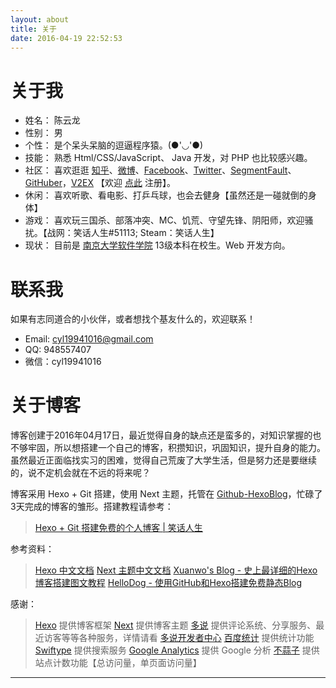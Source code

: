 ```yaml
---
layout: about
title: 关于
date: 2016-04-19 22:52:53
---
```


# 关于我

*   姓名： 陈云龙
*   性别： 男
*   个性： 是个呆头呆脑的逗逼程序猿。(●'◡'●)
*   技能： 熟悉 Html/CSS/JavaScript、 Java 开发，对 PHP 也比较感兴趣。
*   社区： 喜欢逛逛 [知乎][6]、[微博][7]、[Facebook][8]、[Twitter][9]、[SegmentFault][14]、[GitHuber][15]，[V2EX][10] 【欢迎 [点此][13] 注册】。
*   休闲： 喜欢听歌、看电影、打乒乓球，也会去健身【虽然还是一碰就倒的身体】
*   游戏： 喜欢玩三国杀、部落冲突、MC、饥荒、守望先锋、阴阳师，欢迎骚扰。【战网：笑话人生#51113; Steam：笑话人生】
*   现状： 目前是 [南京大学软件学院][1] 13级本科在校生。Web 开发方向。

# 联系我

如果有志同道合的小伙伴，或者想找个基友什么的，欢迎联系！

*   <span class="fa fa-envelope"></span> Email: cyl19941016@gmail.com
*   <span class="fa fa-qq"></span> QQ: 948557407
*   <span class="fa fa-wechat"></span> 微信：cyl19941016

# 关于博客

博客创建于2016年04月17日，最近觉得自身的缺点还是蛮多的，对知识掌握的也不够牢固，所以想搭建一个自己的博客，积攒知识，巩固知识，提升自身的能力。虽然最近正面临找实习的困难，觉得自己荒废了大学生活，但是努力还是要继续的，说不定机会就在不远的将来呢？

博客采用 Hexo + Git 搭建，使用 Next 主题，托管在 [Github-HexoBlog][2]，忙碌了3天完成的博客的雏形。搭建教程请参考：

> [Hexo + Git 搭建免费的个人博客 | 笑话人生][5]


参考资料：

> [Hexo 中文文档][11]
> [Next 主题中文文档][12]
> [Xuanwo's Blog - 史上最详细的Hexo博客搭建图文教程][3]
> [HelloDog - 使用GitHub和Hexo搭建免费静态Blog][4]

感谢：

> [Hexo][] 提供博客框架
> [Next][] 提供博客主题
> [多说][] 提供评论系统、分享服务、最近访客等等各种服务，详情请看 [多说开发者中心][16]
> [百度统计][] 提供统计功能
> [Swiftype][] 提供搜索服务
> [Google Analytics][] 提供 Google 分析
> [不蒜子][] 提供站点计数功能【总访问量，单页面访问量】

---

[Hexo]: https://hexo.io/zh-cn/ "Hexo"
[Next]: http://theme-next.iissnan.com/ "Next"
[多说]: http://duoshuo.com/ "多说"
[百度统计]: http://tongji.baidu.com/ "百度统计"
[Swiftype]: https://swiftype.com/ "Swiftype"
[Google Analytics]: https://www.google.com/intl/zh-CN/analytics/ "Google Analytics"
[不蒜子]: http://ibruce.info/2015/04/04/busuanzi/ "不蒜子"
[1]: http://software.nju.edu.cn/ "南京大学软件学院"
[2]: https://github.com/cylong1016/HexoBlog "HexoBlog"
[3]: https://xuanwo.org/2015/03/26/hexo-intor/ "Xuanwo's Blog - 史上最详细的Hexo博客搭建图文教程"
[4]: http://wsgzao.github.io/post/hexo-guide/ "HelloDog - 使用GitHub和Hexo搭建免费静态Blog"
[5]: http://www.cylong.com/blog/2016/04/19/hexo-git/ "Hexo + Git 搭建免费的个人博客 | 笑话人生"
[6]: https://www.zhihu.com/people/chen-yun-long-71-29 "陈云龙 - 知乎"
[7]: http://weibo.com/cyl19941016 "笑话人生cylong的微博"
[8]: https://www.facebook.com/people/陈云龙/100007668136606 "陈云龙 - Facebook"
[9]: https://twitter.com/cylong1994 "陈云龙(@cylong1994) | Twitter"
[10]: https://www.v2ex.com/member/cylong "V2EX › cylong"
[11]: https://hexo.io/zh-cn/docs/ "Hexo 中文文档"
[12]: http://theme-next.iissnan.com/ "Next主题中文文档"
[13]: http://www.v2ex.com/?r=cylong "V2EX"
[14]: https://segmentfault.com/u/cylong "笑话人生 - SegmentFault"
[15]: http://ask.githuber.cn/users/cylong1016/activity "Ask.GitHuber.cn"
[16]: http://dev.duoshuo.com/docs "多说开发者中心"
